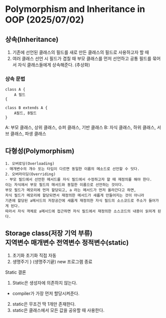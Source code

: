 # Polymorphism and Inheritance in OOP (2025/07/02)

## 상속(Inheritance)
1. 기존에 선언된 클래스의 필드를 새로 만든 클래스의 필드로 사용하고자 할 때
2. 여러 클래스 선언 시 필드가 겹칠 때 부모 클래스를 먼저 선언하고 공통 필드를 묶어서 자식 클래스들에게 상속해준다. (추상화)

### 상속 문법
	class A {
		A 필드
	{
	
	class B extends A {
		A필드, B필드
	}

A: 부모 클래스, 상위 클래스, 슈퍼 클래스, 기반 클래스
B: 자식 클래스, 하위 클래스, 서브 클래스, 파생 클래스	



## 다형성(Polymorphism)
	1. 오버로딩(Overloading)
	- 매개변수의 개수 또는 타입이 다르면 동일한 이름의 메소드로 선언할 수 잇다.
	2. 오버라이딩(Overriding)
	- 부모 필드에서 선언한 메서드를 자식 필드에서 수정하고자 할 때 재정의를 해야 한다.
	이는 자식에서 부모 필드의 매서드와 동일한 이름으로 선언하는 것이다.
	부모 필드가 메모리에 먼저 할당되고, a 라는 메서드가 먼저 올라간다고 하면,
	자식 필드가 메모리에 할당되면서 재정의한 메서드가 새롭게 만들어지는 것이 아니라
	기존에 할당된 a메서드의 저장공간에 새롭게 재정의한 자식 필드의 소스코드로 주소가 들어가게 된다.
	따라서 자식 객체로 a메서드에 접근하면 자식 필드에서 재정의한 소스코드의 내용이 읽히게 된다.



Storage class(저장 기억 부류)		
		지역변수		매개변수 전역변수 		정적변수(static)
------------------------------------------------------------------------
1. 초기화		초기화		직접			자동
2. 생명주기	} (생명주기끝)	new			프로그램 종료


Static 결론
1) Static은 생성자에 의존하지 않는다.
- compiler가 가장 먼저 할당시켜준다.
2) static은 무조건 딱 1개만 존재한다.
3) static은 클래스에서 모든 값을 공유할 때 사용한다.

